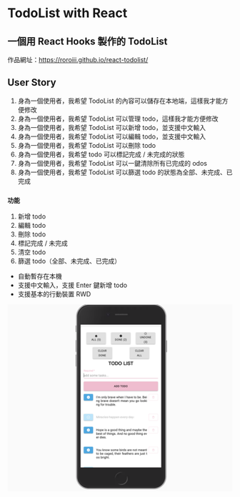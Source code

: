 

# TodoList with React
## 一個用 React Hooks 製作的 TodoList
作品網址：https://roroiii.github.io/react-todolist/

## User Story
1. 身為一個使用者，我希望 TodoList 的內容可以儲存在本地端，這樣我才能方便修改
2. 身為一個使用者，我希望 TodoList 可以管理 todo，這樣我才能方便修改
3. 身為一個使用者，我希望 TodoList 可以新增 todo，並支援中文輸入
4. 身為一個使用者，我希望 TodoList 可以編輯 todo，並支援中文輸入
5. 身為一個使用者，我希望 TodoList 可以刪除 todo
6. 身為一個使用者，我希望 todo 可以標記完成 / 未完成的狀態
7. 身為一個使用者，我希望 TodoList 可以一鍵清除所有已完成的 odos
8. 身為一個使用者，我希望 TodoList 可以篩選 todo 的狀態為全部、未完成、已完成

### `功能`

1. 新增 todo
2. 編輯 todo
3. 刪除 todo
4. 標記完成 / 未完成
5. 清空 todo
6. 篩選 todo（全部、未完成、已完成）


- 自動暫存在本機
- 支援中文輸入，支援 Enter 鍵新增 todo 
- 支援基本的行動裝置 RWD


![](./public/todolist.png)


